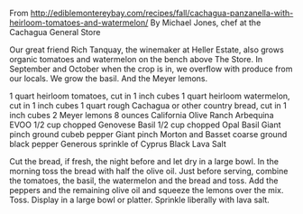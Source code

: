 From http://ediblemontereybay.com/recipes/fall/cachagua-panzanella-with-heirloom-tomatoes-and-watermelon/
By Michael Jones, chef at the Cachagua General Store

Our great friend Rich Tanquay, the winemaker at Heller Estate, also grows organic tomatoes and watermelon on the bench above The Store. In September and October when the crop is in, we overflow with produce from our locals. We grow the basil. And the Meyer lemons.

1 quart heirloom tomatoes, cut in 1 inch cubes
1 quart heirloom watermelon, cut in 1 inch cubes 
1 quart rough Cachagua or other country bread, cut in 1 inch cubes
2 Meyer lemons
8 ounces California Olive Ranch Arbequina EVOO
1/2 cup chopped Genovese Basil
1/2 cup chopped Opal Basil
Giant pinch ground cubeb pepper
Giant pinch Morton and Basset coarse ground black pepper
Generous sprinkle of Cyprus Black Lava Salt

Cut the bread, if fresh, the night before and let dry in a large bowl.
In the morning toss the bread with half the olive oil.
Just before serving, combine the tomatoes, the basil, the watermelon and the bread and toss. Add the peppers and the remaining olive oil and squeeze the lemons over the mix. Toss.
Display in a large bowl or platter. Sprinkle liberally with lava salt.
